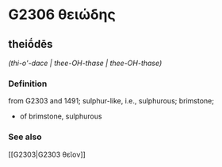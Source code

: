 # G2306 θειώδης

## theiṓdēs

_(thi-o'-dace | thee-OH-thase | thee-OH-thase)_

### Definition

from G2303 and 1491; sulphur-like, i.e., sulphurous; brimstone; 

- of brimstone, sulphurous

### See also

[[G2303|G2303 θεῖον]]
